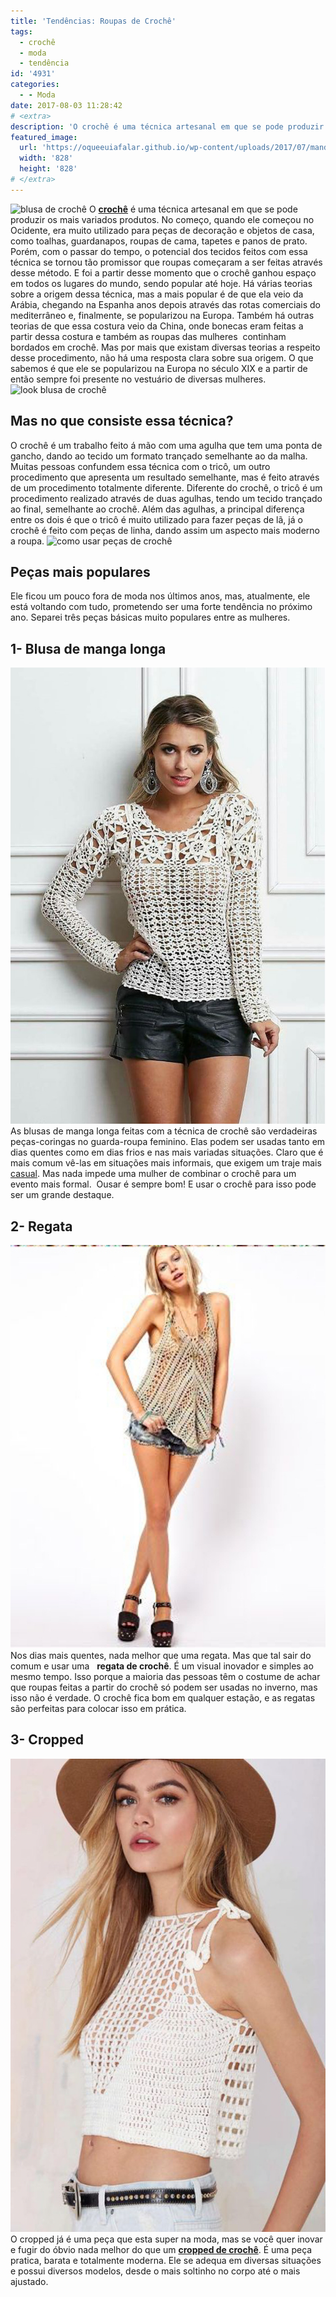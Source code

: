 ```yaml
---
title: 'Tendências: Roupas de Crochê'
tags:
  - crochê
  - moda
  - tendência
id: '4931'
categories:
  - - Moda
date: 2017-08-03 11:28:42
# <extra>
description: 'O crochê é uma técnica artesanal em que se pode produzir os mais variados produtos. No começo, quando ele começou no Ocidente, era muito utilizado para peças de decoração e objetos de casa, como toalhas, guardanapos, roupas de cama, tapetes e panos de prato. Porém, com o passar do tempo, o potencial dos tecidos feitos com essa técnica se tornou tão promissor que roupas começaram a ser feitas através desse método. E foi a partir desse momento que o crochê ganhou espaço em todos os lugares do mundo, sendo popular até hoje. Há várias teorias sobre a origem dessa técnica, mas a mais popular é de que ela veio da Arábia, chegando na Espanha anos depois através das rotas comerciais do mediterrâneo e, finalmente, se popularizou na Europa. Também há outras teorias de que essa costura veio da China, onde &hellip;'
featured_image: 
  url: 'https://oqueeuiafalar.github.io/wp-content/uploads/2017/07/manda-comprida-croche.jpg'
  width: '828'
  height: '828'
# </extra>
---
```


![blusa de crochê](/wp-content/uploads/2017/07/como-usar-roupa-de-crochê.jpg) O [**crochê**](http://uppermag.com/blusas-de-croche-mais-de-100-modelos-para-voce-se-inspirar/) é uma técnica artesanal em que se pode produzir os mais variados produtos. No começo, quando ele começou no Ocidente, era muito utilizado para peças de decoração e objetos de casa, como toalhas, guardanapos, roupas de cama, tapetes e panos de prato. Porém, com o passar do tempo, o potencial dos tecidos feitos com essa técnica se tornou tão promissor que roupas começaram a ser feitas através desse método. E foi a partir desse momento que o crochê ganhou espaço em todos os lugares do mundo, sendo popular até hoje. Há várias teorias sobre a origem dessa técnica, mas a mais popular é de que ela veio da Arábia, chegando na Espanha anos depois através das rotas comerciais do mediterrâneo e, finalmente, se popularizou na Europa. Também há outras teorias de que essa costura veio da China, onde bonecas eram feitas a partir dessa costura e também as roupas das mulheres  continham bordados em crochê. Mas por mais que existam diversas teorias a respeito desse procedimento, não há uma resposta clara sobre sua origem. O que sabemos é que ele se popularizou na Europa no século XIX e a partir de então sempre foi presente no vestuário de diversas mulheres. ![look blusa de crochê](/wp-content/uploads/2017/07/blusa-de-crochê-como-usar.jpg)

## Mas no que consiste essa técnica?

O crochê é um trabalho feito á mão com uma agulha que tem uma ponta de gancho, dando ao tecido um formato trançado semelhante ao da malha. Muitas pessoas confundem essa técnica com o tricô, um outro procedimento que apresenta um resultado semelhante, mas é feito através de um procedimento totalmente diferente. Diferente do crochê, o tricô é um procedimento realizado através de duas agulhas, tendo um tecido trançado ao final, semelhante ao crochê. Além das agulhas, a principal diferença entre os dois é que o tricô é muito utilizado para fazer peças de lã, já o crochê é feito com peças de linha, dando assim um aspecto mais moderno a roupa. ![como usar peças de crochê](/wp-content/uploads/2017/07/look-com-blusa-de-crochê.jpg)

## Peças mais populares

Ele ficou um pouco fora de moda nos últimos anos, mas, atualmente, ele está voltando com tudo, prometendo ser uma forte tendência no próximo ano. Separei três peças básicas muito populares entre as mulheres.

## 1- Blusa de manga longa

![como usar peças de crochê](/wp-content/uploads/2017/07/manda-comprida-croche.jpg) As blusas de manga longa feitas com a técnica de crochê são verdadeiras peças-coringas no guarda-roupa feminino. Elas podem ser usadas tanto em dias quentes como em dias frios e nas mais variadas situações. Claro que é mais comum vê-las em situações mais informais, que exigem um traje mais [casual](http://uppermag.com/estilo-casual-feminino-diversas-inspiracoes-para-o-seu-dia-a-dia/). Mas nada impede uma mulher de combinar o crochê para um evento mais formal.  Ousar é sempre bom! E usar o crochê para isso pode ser um grande destaque.

## 2- Regata

![look com regata de crochê ](/wp-content/uploads/2017/07/regata-croche.jpg) Nos dias mais quentes, nada melhor que uma regata. Mas que tal sair do comum e usar uma   **regata de crochê**. É um visual inovador e simples ao mesmo tempo. Isso porque a maioria das pessoas têm o costume de achar que roupas feitas a partir do crochê só podem ser usadas no inverno, mas isso não é verdade. O crochê fica bom em qualquer estação, e as regatas são perfeitas para colocar isso em prática.

## 3- Cropped

![como usar blusa de crochê ](/wp-content/uploads/2017/07/como-usar-cropped.jpg) O cropped já é uma peça que esta super na moda, mas se você quer inovar e fugir do óbvio nada melhor do que um [**cropped de crochê**](http://uppermag.com/cropped-de-croche-lindos-modelos-e-dicas-de-looks). É uma peça pratica, barata e totalmente moderna. Ele se adequa em diversas situações e possui diversos modelos, desde o mais soltinho no corpo até o mais ajustado.
